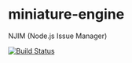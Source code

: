 # miniature-engine
NJIM (Node.js Issue Manager)

[![Build Status](https://travis-ci.org/Hekaton/miniature-engine.svg?branch=master)](https://travis-ci.org/Hekaton/miniature-engine)
